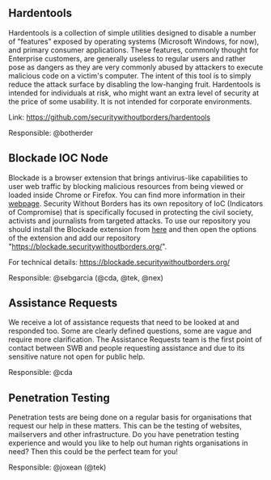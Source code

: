 ## Hardentools
Hardentools is a collection of simple utilities designed to disable a number of "features" exposed by operating systems (Microsoft Windows, for now), and primary consumer applications. These features, commonly thought for Enterprise customers, are generally useless to regular users and rather pose as dangers as they are very commonly abused by attackers to execute malicious code on a victim's computer. The intent of this tool is to simply reduce the attack surface by disabling the low-hanging fruit. Hardentools is intended for individuals at risk, who might want an extra level of security at the price of some usability. It is not intended for corporate environments.

Link: https://github.com/securitywithoutborders/hardentools

Responsible: @botherder

## Blockade IOC Node
Blockade is a browser extension that brings antivirus-like capabilities to user web traffic by blocking malicious resources from being viewed or loaded inside Chrome or Firefox. You can find more information in their [webpage](https://www.blockade.io). Security Without Borders has its own repository of IoC (Indicators of Compromise) that is specifically focused in protecting the civil society, activists and journalists from targeted attacks. To use our repository you should install the Blockade extension from [here](https://github.com/blockadeio/chrome_extension) and then open the options of the extension and add our repository "https://blockade.securitywithoutborders.org/".

For technical details: https://blockade.securitywithoutborders.org/

Responsible: @sebgarcia (@cda, @tek, @nex)

## Assistance Requests

We receive a lot of assistance requests that need to be looked at and responded too. Some are clearly defined questions, some are vague and require more clarification. The Assistance Requests team is the first point of contact between SWB and people requesting assistance and due to its sensitive nature not open for public help.

Responsible: @cda

## Penetration Testing

Penetration tests are being done on a regular basis for organisations that request our help in these matters. This can be the testing of websites, mailservers and other infrastructure. Do you have penetration testing experience and would you like to help out human rights organisations in need? Then this could be the perfect team for you!

Responsible: @joxean (@tek)
